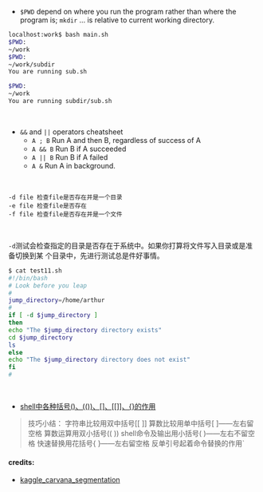 - `$PWD` depend on where you run the program rather than where the program is;
    `mkdir` ... is relative to current working directory.
```bash
localhost:work$ bash main.sh
$PWD:
~/work
$PWD:
~/work/subdir
You are running sub.sh

$PWD:
~/work
You are running subdir/sub.sh
```
<br>

- `&&` and `||` operators cheatsheet
  - `A ; B` Run A and then B, regardless of success of A
  - `A && B` Run B if A succeeded
  - `A || B` Run B if A failed
  - `A &` Run A in background.

<br>

```
-d file 检查file是否存在并是一个目录
-e file 检查file是否存在
-f file 检查file是否存在并是一个文件
```
<br>

`-d`测试会检查指定的目录是否存在于系统中。如果你打算将文件写入目录或是准备切换到某
个目录中，先进行测试总是件好事情。
```bash
$ cat test11.sh
#!/bin/bash
# Look before you leap
#
jump_directory=/home/arthur
#
if [ -d $jump_directory ]
then
echo "The $jump_directory directory exists"
cd $jump_directory
ls
else
echo "The $jump_directory directory does not exist"
fi
#
```
<br>

- [shell中各种括号()、(())、[]、[[]]、{}的作用](https://www.cnblogs.com/nkwy2012/p/9171414.html)
> 技巧小结：
> 字符串比较用双中括号[[ ]]
> 算数比较用单中括号[ ]——左右留空格
> 算数运算用双小括号(( ))
> shell命令及输出用小括号( )——左右不留空格
> 快速替换用花括号{ }——左右留空格
> 反单引号起着命令替换的作用`

#### credits:
- [kaggle_carvana_segmentation](kaggle_carvana_segmentation/README.md)